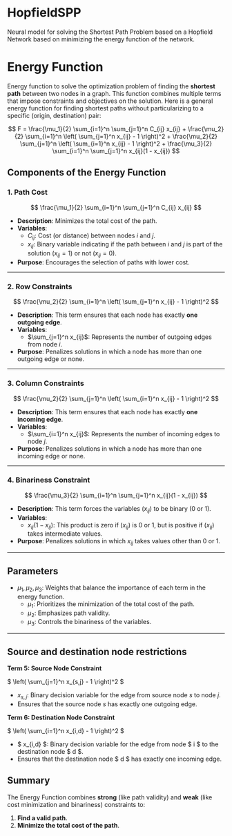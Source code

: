 # HopfieldSPP
Neural model for solving the Shortest Path Problem based on a Hopfield Network based on minimizing the energy function of the network.

# Energy Function

Energy function to solve the optimization problem of finding the **shortest path** between two nodes in a graph. This function combines multiple terms that impose constraints and objectives on the solution. Here is a general energy function for finding shortest paths without particularizing to a specific (origin, destination) pair:

$$
F = \frac{\mu_1}{2} \sum_{i=1}^n \sum_{j=1}^n C_{ij} x_{ij} + 
    \frac{\mu_2}{2} \sum_{i=1}^n \left( \sum_{j=1}^n x_{ij} - 1 \right)^2 + 
    \frac{\mu_2}{2} \sum_{j=1}^n \left( \sum_{i=1}^n x_{ij} - 1 \right)^2 + 
    \frac{\mu_3}{2} \sum_{i=1}^n \sum_{j=1}^n x_{ij}(1 - x_{ij}) 
$$

## Components of the Energy Function

### 1. **Path Cost**
$$
\frac{\mu_1}{2} \sum_{i=1}^n \sum_{j=1}^n C_{ij} x_{ij}
$$
- **Description**: Minimizes the total cost of the path.
- **Variables**:
  - $C_{ij}$: Cost (or distance) between nodes $i$ and $j$.
  - $x_{ij}$: Binary variable indicating if the path between $i$ and $j$ is part of the solution $(x_{ij} = 1)$ or not $(x_{ij} = 0)$.
- **Purpose**: Encourages the selection of paths with lower cost.

---

### 2. **Row Constraints**
$$
\frac{\mu_2}{2} \sum_{i=1}^n \left( \sum_{j=1}^n x_{ij} - 1 \right)^2
$$
- **Description**: This term ensures that each node has exactly **one outgoing edge**.
- **Variables**:
  - $\sum_{j=1}^n x_{ij}$: Represents the number of outgoing edges from node $i$.
- **Purpose**: Penalizes solutions in which a node has more than one outgoing edge or none.

---

### 3. **Column Constraints**
$$
\frac{\mu_2}{2} \sum_{j=1}^n \left( \sum_{i=1}^n x_{ij} - 1 \right)^2
$$
- **Description**: This term ensures that each node has exactly **one incoming edge**.
- **Variables**:
  - $\sum_{i=1}^n x_{ij}$: Represents the number of incoming edges to node $j$.
- **Purpose**: Penalizes solutions in which a node has more than one incoming edge or none. 

---

### 4. **Binariness Constraint**
$$
\frac{\mu_3}{2} \sum_{i=1}^n \sum_{j=1}^n x_{ij}(1 - x_{ij})
$$
- **Description**: This term forces the variables $(x_{ij})$ to be binary (0 or 1).
- **Variables**:
  - $x_{ij}(1 - x_{ij})$: This product is zero if $(x_{ij})$ is 0 or 1, but is positive if $(x_{ij})$ takes intermediate values.
- **Purpose**: Penalizes solutions in which $x_{ij}$ takes values other than 0 or 1.

---

## Parameters
- $\mu_1, \mu_2, \mu_3$: Weights that balance the importance of each term in the energy function. 
  - $\mu_1$: Prioritizes the minimization of the total cost of the path. 
  - $\mu_2$: Emphasizes path validity. 
  - $\mu_3$: Controls the binariness of the variables. 

---

## Source and destination node restrictions

**Term 5: Source Node Constraint**

$
\left( \sum_{j=1}^n x_{s,j} - 1 \right)^2
$

- $x_{s,j}$: Binary decision variable for the edge from source node $s$ to node $j$.
- Ensures that the source node $s$ has exactly one outgoing edge.

**Term 6: Destination Node Constraint**

$
\left( \sum_{i=1}^n x_{i,d} - 1 \right)^2
$

- $ x_{i,d} $: Binary decision variable for the edge from node $ i $ to the destination node $ d $.
- Ensures that the destination node $ d $ has exactly one incoming edge.

## Summary
The Energy Function combines **strong** (like path validity) and **weak** (like cost minimization and binariness) constraints to: 
1. **Find a valid path**.
2. **Minimize the total cost of the path**.
